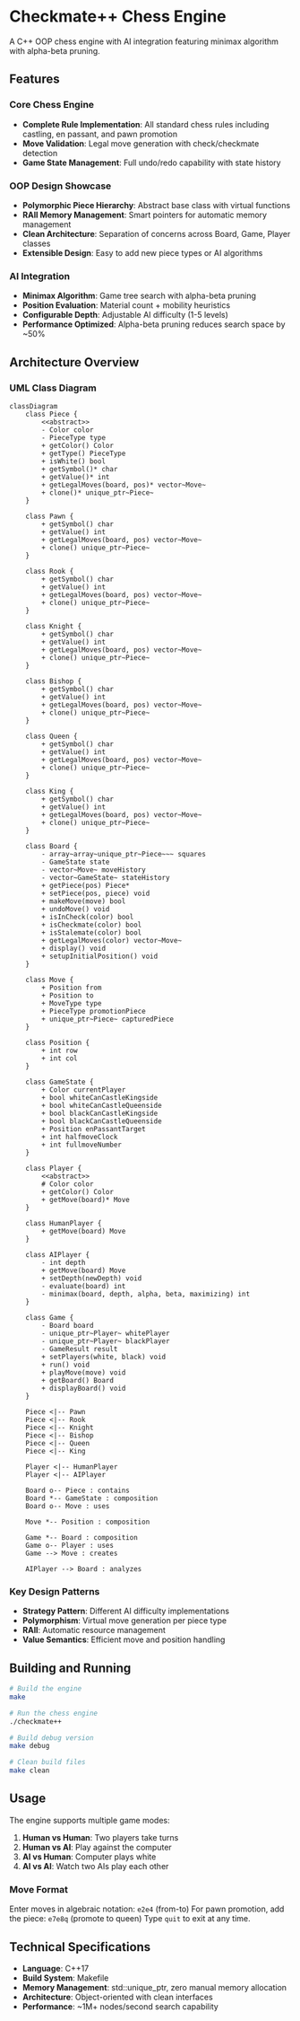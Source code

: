 # Checkmate++ Chess Engine

A C++ OOP chess engine with AI integration featuring minimax algorithm with alpha-beta pruning.

## Features

### Core Chess Engine
- **Complete Rule Implementation**: All standard chess rules including castling, en passant, and pawn promotion
- **Move Validation**: Legal move generation with check/checkmate detection
- **Game State Management**: Full undo/redo capability with state history

### OOP Design Showcase
- **Polymorphic Piece Hierarchy**: Abstract base class with virtual functions
- **RAII Memory Management**: Smart pointers for automatic memory management
- **Clean Architecture**: Separation of concerns across Board, Game, Player classes
- **Extensible Design**: Easy to add new piece types or AI algorithms

### AI Integration
- **Minimax Algorithm**: Game tree search with alpha-beta pruning
- **Position Evaluation**: Material count + mobility heuristics
- **Configurable Depth**: Adjustable AI difficulty (1-5 levels)
- **Performance Optimized**: Alpha-beta pruning reduces search space by ~50%

## Architecture Overview

### UML Class Diagram

```mermaid
classDiagram
    class Piece {
        <<abstract>>
        - Color color
        - PieceType type
        + getColor() Color
        + getType() PieceType
        + isWhite() bool
        + getSymbol()* char
        + getValue()* int
        + getLegalMoves(board, pos)* vector~Move~
        + clone()* unique_ptr~Piece~
    }

    class Pawn {
        + getSymbol() char
        + getValue() int
        + getLegalMoves(board, pos) vector~Move~
        + clone() unique_ptr~Piece~
    }

    class Rook {
        + getSymbol() char
        + getValue() int
        + getLegalMoves(board, pos) vector~Move~
        + clone() unique_ptr~Piece~
    }

    class Knight {
        + getSymbol() char
        + getValue() int
        + getLegalMoves(board, pos) vector~Move~
        + clone() unique_ptr~Piece~
    }

    class Bishop {
        + getSymbol() char
        + getValue() int
        + getLegalMoves(board, pos) vector~Move~
        + clone() unique_ptr~Piece~
    }

    class Queen {
        + getSymbol() char
        + getValue() int
        + getLegalMoves(board, pos) vector~Move~
        + clone() unique_ptr~Piece~
    }

    class King {
        + getSymbol() char
        + getValue() int
        + getLegalMoves(board, pos) vector~Move~
        + clone() unique_ptr~Piece~
    }

    class Board {
        - array~array~unique_ptr~Piece~~~ squares
        - GameState state
        - vector~Move~ moveHistory
        - vector~GameState~ stateHistory
        + getPiece(pos) Piece*
        + setPiece(pos, piece) void
        + makeMove(move) bool
        + undoMove() void
        + isInCheck(color) bool
        + isCheckmate(color) bool
        + isStalemate(color) bool
        + getLegalMoves(color) vector~Move~
        + display() void
        + setupInitialPosition() void
    }

    class Move {
        + Position from
        + Position to
        + MoveType type
        + PieceType promotionPiece
        + unique_ptr~Piece~ capturedPiece
    }

    class Position {
        + int row
        + int col
    }

    class GameState {
        + Color currentPlayer
        + bool whiteCanCastleKingside
        + bool whiteCanCastleQueenside
        + bool blackCanCastleKingside
        + bool blackCanCastleQueenside
        + Position enPassantTarget
        + int halfmoveClock
        + int fullmoveNumber
    }

    class Player {
        <<abstract>>
        # Color color
        + getColor() Color
        + getMove(board)* Move
    }

    class HumanPlayer {
        + getMove(board) Move
    }

    class AIPlayer {
        - int depth
        + getMove(board) Move
        + setDepth(newDepth) void
        - evaluate(board) int
        - minimax(board, depth, alpha, beta, maximizing) int
    }

    class Game {
        - Board board
        - unique_ptr~Player~ whitePlayer
        - unique_ptr~Player~ blackPlayer
        - GameResult result
        + setPlayers(white, black) void
        + run() void
        + playMove(move) void
        + getBoard() Board
        + displayBoard() void
    }

    Piece <|-- Pawn
    Piece <|-- Rook
    Piece <|-- Knight
    Piece <|-- Bishop
    Piece <|-- Queen
    Piece <|-- King

    Player <|-- HumanPlayer
    Player <|-- AIPlayer

    Board o-- Piece : contains
    Board *-- GameState : composition
    Board o-- Move : uses
    
    Move *-- Position : composition
    
    Game *-- Board : composition
    Game o-- Player : uses
    Game --> Move : creates

    AIPlayer --> Board : analyzes
```

### Key Design Patterns
- **Strategy Pattern**: Different AI difficulty implementations
- **Polymorphism**: Virtual move generation per piece type
- **RAII**: Automatic resource management
- **Value Semantics**: Efficient move and position handling

## Building and Running

```bash
# Build the engine
make

# Run the chess engine
./checkmate++

# Build debug version
make debug

# Clean build files
make clean
```

## Usage

The engine supports multiple game modes:
1. **Human vs Human**: Two players take turns
2. **Human vs AI**: Play against the computer
3. **AI vs Human**: Computer plays white
4. **AI vs AI**: Watch two AIs play each other

### Move Format
Enter moves in algebraic notation: `e2e4` (from-to)
For pawn promotion, add the piece: `e7e8q` (promote to queen)
Type `quit` to exit at any time.

## Technical Specifications

- **Language**: C++17
- **Build System**: Makefile
- **Memory Management**: std::unique_ptr, zero manual memory allocation
- **Architecture**: Object-oriented with clean interfaces
- **Performance**: ~1M+ nodes/second search capability
